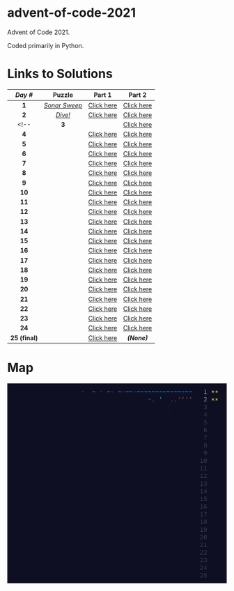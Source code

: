 # advent-of-code-2021
Advent of Code 2021. 

Coded primarily in Python.

# Links to Solutions

| *Day #* | Puzzle | Part 1 | Part 2 |
| :-----: | :----: | :----: | :----: |
| **1**  | [*Sonar Sweep*](https://adventofcode.com/2021/day/1) | [Click here](./day_01_-_sonar_sweep/part_1.py) | [Click here](./day_01_-_sonar_sweep/part_2.py) |
| **2**  | [*Dive!*](https://adventofcode.com/2021/day/2) | [Click here](./day_02_-_dive/part_1.py) | [Click here](./day_02_-_dive/part_2.py) |
<!--| **3**  | [](https://adventofcode.com/2021/day/3) | [Click here]() | [Click here]() |
| **4**  | [](https://adventofcode.com/2021/day/4) | [Click here]() | [Click here]() |
| **5**  | [](https://adventofcode.com/2021/day/5) | [Click here]() | [Click here]() |
| **6**  | [](https://adventofcode.com/2021/day/6) | [Click here]() | [Click here]() |
| **7**  | [](https://adventofcode.com/2021/day/7) | [Click here]() | [Click here]() |
| **8**  | [](https://adventofcode.com/2021/day/8) | [Click here]() | [Click here]() |
| **9**  | [](https://adventofcode.com/2021/day/9) | [Click here]() | [Click here]() |
| **10** | [](https://adventofcode.com/2021/day/10) | [Click here]() | [Click here]() |
| **11** | [](https://adventofcode.com/2021/day/11) | [Click here]() | [Click here]() |
| **12** | [](https://adventofcode.com/2021/day/12) | [Click here]() | [Click here]() |
| **13** | [](https://adventofcode.com/2021/day/13) | [Click here]() | [Click here]() |
| **14** | [](https://adventofcode.com/2021/day/14) | [Click here]() | [Click here]() |
| **15** | [](https://adventofcode.com/2021/day/15) | [Click here]() | [Click here]() |
| **16** | [](https://adventofcode.com/2021/day/16) | [Click here]() | [Click here]() |
| **17** | [](https://adventofcode.com/2021/day/17) | [Click here]() | [Click here]() |
| **18** | [](https://adventofcode.com/2021/day/18) | [Click here]() | [Click here]() |
| **19** | [](https://adventofcode.com/2021/day/19) | [Click here]() | [Click here]() |
| **20** | [](https://adventofcode.com/2021/day/20) | [Click here]() | [Click here]() |
| **21** | [](https://adventofcode.com/2021/day/21) | [Click here]() | [Click here]() |
| **22** | [](https://adventofcode.com/2021/day/22) | [Click here]() | [Click here]() |
| **23** | [](https://adventofcode.com/2021/day/23) | [Click here]() | [Click here]() |
| **24** | [](https://adventofcode.com/2021/day/24) | [Click here]() | [Click here]() |
| **25 (final)** | [](https://adventofcode.com/2021/day/25) | [Click here]() | __*(None)*__ |-->

# Map
![](./map.png?raw=true)